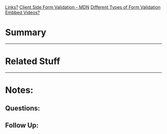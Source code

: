 [Links?](#)
[Client Side Form Validation - MDN](https://developer.mozilla.org/en-US/docs/Learn/Forms/Form_validation#validating_forms_using_javascript)
[Different Types of Form Validation](https://developer.mozilla.org/en-US/docs/Learn/Forms/Form_validation#different_types_of_client-side_validation)
[Embbed Videos?](#)
# Summary

----
# Related Stuff

----
# Notes:

## Questions:

## Follow Up:
